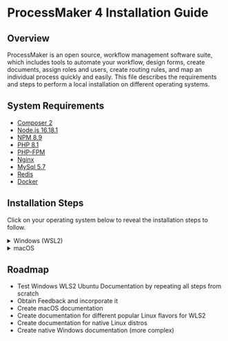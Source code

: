# ProcessMaker 4 Installation Guide
## Overview
ProcessMaker is an open source, workflow management software suite, which includes tools to automate your workflow, design forms, create documents, assign roles and users, create routing rules, and map an individual process quickly and easily. This file describes the requirements and steps to perform a local installation on different operating systems.

## System Requirements
* [Composer 2](https://getcomposer.org/)
* [Node.js 16.18.1](https://nodejs.org/en/)
* [NPM 8.9](https://www.npmjs.com/package/npm)
* [PHP 8.1](https://php.net)
* [PHP-FPM](https://www.php.net/manual/en/install.fpm.php)
* [Nginx](https://nginx.org/)
* [MySql 5.7](https://dev.mysql.com/downloads/mysql/5.7.html)
* [Redis](https://redis.io/)
* [Docker](https://docs.docker.com/get-docker/)

## Installation Steps
Click on your operating system below to reveal the installation steps to follow. 
<details><summary>Windows (WSL2)</summary>
<p>

1. Follow [this](https://learn.microsoft.com/en-us/windows/wsl/install) guide for installing a Linux distribution on your Windows machine. This will allow you to operate Windows and Linux at the same time. Given its system requirements, **installation of ProcessMaker 4 will be done in the Linux subsystem**. 
1. The Ubuntu Linux distribution will be installed by default. [Other](https://learn.microsoft.com/en-us/windows/wsl/basic-commands#install-a-specific-linux-distribution) Linux distributions can also be installed. 
1. Restart your machine after WSL installation process is completed. 
1. Follow the steps for your specific Linux distribution in one of the sections below. 

    <details><summary>WLS2 Ubuntu</summary>
    <p>

    #### Required Software and Services
    1. Download [this](https://github.com/esarrit/pm-installation-doc/blob/main/install-requirements.sh) script. 
    1. Using a File Explorer window, search for this path `\\wsl$\Ubuntu\home\<your-username>` and move the script there. Note that `<your-username>` is the username you specified during the WSL2 Linux installation and this **might** differ from your Windows User depending on your choice. If File Explorer can't find the path, search only for `\\wsl$\` and navigate manually to `home\<your-username>`.    
    1. Open the [Windows Terminal](https://learn.microsoft.com/en-us/windows/terminal/) in your machine and open a window for Ubuntu. 
        - Note that you can also run a Linux distribution from PowerShell or CMD with the `wsl` command. Just make sure you are performing the installation steps on `/mnt/c/Users/<your-username>` (Linux) and **NOT** on `C:\Users\<your-username>` (Windows). 
    1. Confirm that the script you moved to your user home directory is there by executing the `ls` command. Then, run `sudo bash install-requirements.sh`. This will install most of the required software and services needed for ProcessMaker 4. 
    1. Close the current Ubuntu terminal window and open a new one. 
    1. Run the following commands to check if php, composer, and nvm were installed correctly. You should expect the php version to be 8.1.
      ```
      php --version
      composer
      composer --version
      command -v nvm 
      ```
    1. Run `nvm install 16.18.1` to install the expected node version and `npm install -g npm@8.9.0` to install the expected npm version. 

    #### MySQL
    1. Run the set of commands below to uninstall MySQL and MySQL server on WSL2 Ubuntu
        ```
        sudo apt purge mysql-server
        sudo apt purge mysql
        sudo apt purge mysql-client
        sudo apt purge mysql-common mysql-server-core-*
        sudo apt purge mysql-client-core-*
        ```
    1. Confirm there is no MySQL by executing `which mysql` and `mysql --version`. 
    1. Install wget by running `sudo apt install wget -y` and then execute the commands below
    1. Run `wget https://dev.mysql.com/get/mysql-apt-config_0.8.12-1_all.deb` and `sudo dpkg -i mysql-apt-config_0.8.12-1_all.deb`. Choose Ubuntu Bionic and click OK, select MySQL 5.7 server and click OK.
    1. Run `sudo apt-get update`. 
        - If you encounter an error similar to "signatures couldn't be verified because the public key is not available: NO_PUBKEY 467B942D3A79BD29", execute the following commands:
        ```
        sudo apt-key adv --keyserver keyserver.ubuntu.com --recv-keys 467B942D3A79BD29
        sudo apt update
        sudo apt-cache policy mysql-server
        sudo apt install -f mysql-community-client=5.7*
        sudo apt install -f mysql-client=5.7* mysql-community-server=5.7* mysql-server=5.7*
        ```
    1. Run `sudo service mysql start` and sudo `mysql_secure_installation`. Press the Y key to start the installation and set the root password when prompted.
    1. Check the MySQL version using `mysql --version`. It should be version 5.7.
    1. Login to MySQL running `mysql -u root -p` and entering the root password previously set. 
    1. Create the ProcessMaker database with the `create database processmaker;` command. Then, confirm the database is available running `show databases;`. You should see processmaker in the list of databases. Use `exit;` command to terminate MySQL. 

    #### Docker
    1. Download and install [Docker Desktop for Windows](https://docs.docker.com/desktop/install/windows-install/). 
    1. Open the Docker Desktop application and go to Settings > Resources > WSL INTEGRATION. 
    1. Turn on Ubuntu. Click on Apply & Restart. 
    1. Reopen the Docker Desktop app, navigate to WSL INTEGRATION, and ensure your screen looks like the image below.

        ![Screenshot (17)](https://user-images.githubusercontent.com/47648788/203155035-9e5fcc4d-62c5-4c59-9985-eb51f65acdd6.png)
    1. Restart your computer. 

    #### Install ProcessMaker
    1. Open a Ubuntu terminal window.
    1. In the home directory, clone the repository by running `git clone https://github.com/ProcessMaker/processmaker.git ~/src/processmaker`. 
    1. Download the [start-services](https://github.com/esarrit/pm-installation-doc/blob/main/start-services.sh),[status-services](https://github.com/esarrit/pm-installation-doc/blob/main/status-services.sh), and [stop-services](https://github.com/esarrit/pm-installation-doc/blob/main/status-services.sh) scripts. Move them to `\\wsl$\Ubuntu\home\<your-username>` like you did at the beginning of this guide with the installation script. 
    1. Start the services by running `sudo bash start-services.sh`. Check the status of the services by running `sudo bash status-services.sh`. In case you would like to stop services at any point to restart them or shut down, run `sudo bash stop-services.sh`. 
    1. Once services are running, move into the processmaker directory `cd ~/src/processmaker`. 
    1. Within the processmaker directory, run the following set of commands: `composer install --ignore-platform-reqs` and `php artisan processmaker:install`. 
        - If you experience an error of `DOMDOCUMENT` not being found, run `sudo apt-get install php8.1-xml`. Then, delete the .env file by executing `sudo rm .env`. Lastly, re-run `php artisan processmaker:install`. 
    1. After this, the ProcessMaker installation process will start. Please be patient, as this may take some time (~ 5-15 minutes). Throughout the install, you will be asked to enter a few configuration parameters. Some guiding principles for entering these parameters:
        - Use suggested values wherever possible. 
        - For MySQL, use `root` as username and the password you configured previously during the MySQL set-up. 
        - The instance URL is not that important. You can input any URL that you would like. To run ProcessMaker locally we will be using another URL later.

    #### Configurations

    ##### Configure the .env File
    1. After the installation process is finished, add the configurations below to your .env file. This file exists within the processmaker directory. You can easily edit directly on the command line by running `sudo vim .env`. If you are unfamiliar with vim or need a refresher, see [this](https://www.redhat.com/sysadmin/beginners-guide-vim) resource. 
        ```
        # Run laravel echo server with HTTP instead of HTTPS
        LARAVEL_ECHO_SERVER_PROTO=http
        LARAVEL_ECHO_SERVER_SSL_KEY=""
        LARAVEL_ECHO_SERVER_SSL_CERT=""

        # Don't require a valid cert for SDK calls in script tasks
        API_SSL_VERIFY=0

        # Run `which node` to get the path to nodejs
        NODE_BIN_PATH=/path/to/node/v14.4.0/bin/node

        # Run `which docker` to get the path to the docker executable
        PROCESSMAKER_SCRIPTS_DOCKER=/usr/local/bin/docker

        # Allow cookies to be served over HTTP
        SESSION_SECURE_COOKIE=false

        # Allow connections from script tasks to connect back to your host
        DOCKER_HOST_URL=http://host.docker.internal

        # Allow connections from script tasks to connect back to your host
        CACHE_DRIVER=redis
        ```
    1. Crosscheck the “.env“ file and ensure no key is repeated within the file. 
    1. Run `which docker` in the Ubuntu terminal window to get the value to set as `PROCESSMAKER_SCRIPTS_DOCKER` in the .env file.
    1. Run `which node` in the Ubuntu terminal window to get the value to set as `NODE_BIN_PATH` in the .env file. 
    1. Save the .env file. 
    1. Clear the cache by running `php artisan optimize:clear`. **This command needs to be performed every time changes are made to the .env file.**

    ##### Configure PHP FPM
    1. Open a new Ubuntu terminal window. 
    1. Change into pool.d directory: `cd  /etc/php/8.1/fpm/pool.d`. Inside this directory, there will be a www.conf file. Use `sudo vim www.conf` to open it. 
    1. Look for the "listen" value and modify it by appending `9000;` to the start of the line, as shown below. 
    ![Screenshot (21)_LI](https://user-images.githubusercontent.com/47648788/204310557-86b1c8cb-129b-4cf5-b5db-ee2a907c4fd7.jpg)
    1. Save your changes to the www.conf file. 

    ##### Configure NGINX
    1. Run the `pwd` command on your processmaker directory. Store that path in a notepad. 
    1. Navigate to NGINX sites-enabled by running `cd /etc/nginx/sites-enabled`. Open the default file by running `sudo vim default`. 
    1. Replace what's inside the file with the configuration below. 
        ```
        server {
            listen 80;
            server_name pmdev host.docker.internal;
            root processmaker_project_path/public;

            index index.php index.html index.htm;

            location / {
                try_files $uri $uri/ /index.php$is_args$args;
            }

            error_page   500 502 503 504  /50x.html;
            location = /50x.html {
                root   html;
            }

            location ~ \.php$ {
                try_files $uri $uri/ /index.php =404;
                fastcgi_pass   127.0.0.1:9000;
                fastcgi_index  index.php;
                fastcgi_param  SCRIPT_FILENAME  /$realpath_root$fastcgi_script_name;
                include        fastcgi_params;
                fastcgi_read_timeout 300;
            }
        }
        ```
    1. Within the configuration above, replace `processmaker_project_path` with the processmaker directory path stored on your notepad.
    1. Save your changes to the default file. 

    ##### Configure Windows
    1. Open a Ubuntu terminal window and run `ifconfig`. Store the IP address on a notepad. The IP address is highlighted in the image below.
    ![Screenshot (22)_LI](https://user-images.githubusercontent.com/47648788/204313414-fa395d2d-3cc0-485c-8934-63b3ec944ec7.jpg)
    1. On your Windows system, open File Explorer and go to C:\Windows\System32\drivers\etc. 
    1. Open the hosts file as an Administrator. 
    1. Add the line `ifconfig_value pmdev` to the end of the file. Replace "ifconfig_value" with the IP address value you previously retrieved. 
    1. Save your changes. 

    #### Compile, Configure, and Test the ProcessMaker Project
    1. Open a Ubuntu terminal window and navigate to the processmaker directory. 
    1. Ensure that services are running with `sudo bash status-services.sh`.
    1. Run `npm install --allow-root` and then `npm run dev`. 
    1. Perform `cd ..` to navigate to the src parent directory, and perform the following command: `chown -R www-data:www-data processmaker`. 
    1. On your Windows system, open a browser window and enter `http://pmdev`. You should now see ProcessMaker load and arrive at the login screen. 

    #### Troubleshooting
    If you run into issues after entering the dev URL into your browser, below are some things to note.

    - Double check all services are running by executing `sudo bash status-services.sh`. 
    - Confirm that the correct IP address from `ifconfig` step obtained from your WSL Ubuntu machine matches the one placed in C:\Windows\System32\drivers\etc\hosts. **This can change if your system is restarted.**
    - It is very important for NGINX to have the appropriate permissions as www-data to write to the processmaker directory in order for the web app to work. www-data is the user that web servers on Ubuntu, such as NGINX, use by default for normal operation. 
    - Previously, we used the `chown` command to change the owner of the processmaker directory to be www-data. However, if you still run into issues due to permissions, there are some things you can try to troubleshoot. Use `ls -l` to check current permissions and the [chmod](https://linux.die.net/man/1/chmod) command to adjust permissions as needed. Again, www-data needs to have write permissions for the processmaker directory and specific files within it.
    - For further troubleshooting, access the NGINX error logs in `/var/log/nginx`. 

    </p>
    </details>
    
</p>
</details>

<details><summary>macOS</summary>
<p>

**Note** for Mac users: https://www.addictivetips.com/mac-os/run-shell-sh-script-on-macos/

</p>
</details>

## Roadmap
- Test Windows WLS2 Ubuntu Documentation by repeating all steps from scratch
- Obtain Feedback and incorporate it
- Create macOS documentation
- Create documentation for different popular Linux flavors for WLS2
- Create documentation for native Linux distros
- Create native Windows documentation (more complex)

